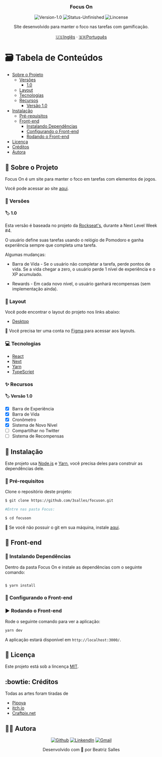 <p align="center">
  <h3 align="center">Focus On</h3>

<p align="center">
  <img src="https://img.shields.io/static/v1?label=Version&message=1.0&color=7159c1" alt="Version-1.0" />
  <img src="https://img.shields.io/badge/status-unfinished-orange" alt="Status-Unfinished "/>
  <img src="https://img.shields.io/static/v1?label=Lincense&message=MIT&color=0000ff " alt="Lincense" />
  
</p>

  <p align="center">
    SIte desenvolvido para manter o foco nas tarefas com gamificação.
    <br />
    <br />
    <a href="README.md">🇺🇸Inglês</a>
    ·
    <a href="README-pt.md">🇧🇷Português</a>
  </p>
</p>

<!-- TABLE OF CONTENTS -->
# :card_file_box: Tabela de Conteúdos

* [Sobre o Projeto](#book-sobre-o-projeto)
  * [Versões](#bookmark-tabs-versoes)
    * [1.0](#label-1.0)
  * [Layout](#art-layout)
  * [Tecnologias](#computer-tecnologias)
  * [Recursos](#sparkles-recursos)
    * [Versão 1.0](#label-versao-1.0)
* [Instalação](#bricks-instalaçao)
  * [Pré-requisitos](#construction-pré-requisitos)
  * [Front-end](#lipstick-front-end)
    * [Instalando Dependências](#construction-instalando-dependências)
    * [Configurando o Front-end](#wrench-configurando-o-front-end)
    * [Rodando o Front-end](#arrow_forward-rodando-o-front-end)
* [Licença](#page_facing_up-licença)
* [Créditos](#bowtie_creditos)
* [Autora](#woman_technologist-autora)

## :book: Sobre o Projeto

Focus On é um site para manter o foco em tarefas com elementos de jogos.

Você pode acessar ao site [aqui](https://focuson-theta.vercel.app).

### :bookmark_tabs: Versões

#### :label: 1.0

Esta versão é baseada no projeto da [Rockseat's](https://rocketseat.com.br), durante a Next Level Week #4.

O usuário define suas tarefas usando o relógio de Pomodoro e ganha experiência sempre que completa uma tarefa.

Algumas mudanças:

* Barra de Vida - Se o usuário não completar a tarefa, perde pontos de vida. Se a vida chegar a zero, o usuário perde 1 nível de experiência e o XP acumulado.

* Rewards - Em cada novo nível, o usuário ganhará recompensas (sem implementação ainda).


### :art: Layout

Você pode encontrar o layout do projeto nos links abaixo:

* [Desktop](https://www.figma.com/file/LUy2X26xvxfd8g26T3hkdW/FocusOn-1.0?node-id=0%3A1)


🚨 Você precisa ter uma conta no  [Figma](https://www.figma.com) para acessar aos layouts.

### :computer: Tecnologias

* [React](https://reactjs.org)
* [Next](https://nextjs.org)
* [Yarn](https://yarnpkg.com)
* [TypeScript](https://www.typescriptlang.org)

### :sparkles: Recursos

#### :label: Versão 1.0

  - [x] Barra de Experiência
  - [x] Barra de Vida
  - [x] Cronômetro
  - [x] Sistema de Novo Nível
  - [ ] Compartilhar no Twitter
  - [ ] Sistema de Recompensas
  
## :bricks: Instalação

Este projeto usa [Node.js](https://nodejs.org/en/) e [Yarn](https://yarnpkg.com), você precisa deles para construir as dependências dele.

### :construction: Pré-requisitos

Clone o repositório deste projeto:

```bash
$ git clone https://github.com/3salles/focuson.git

#Entre nas pasta Focus:

$ cd focuson
```

🚨 Se você não possuir o git em sua máquina, instale [aqui](https://git-scm.com/downloads).

## :lipstick: Front-end

### :construction: Instalando Dependências

Dentro da pasta Focus On e instale as dependências com o seguinte comando:

```bash

$ yarn install

```

### :wrench: Configurando o Front-end


### :arrow_forward: Rodando o Front-end

Rode o seguinte comando para ver a aplicação:

```bash
yarn dev
```

A aplicação estará disponível em `http://localhost:3000/`.


## :page_facing_up: Licença

Este projeto está sob a lincença [MIT](https://github.com/3salles/Happy/blob/main/LICENSE).

## :bowtie: Créditos

Todas as artes foram tiradas de

* [Pipoya](https://pipoya.itch.io)
* [itch.io](https://itch.io)
* [Craftpix.net](https://craftpix.net)

## ‍:woman_technologist: Autora

<p align="center">
  <a href="https://github.com/3salles"><img src="https://img.shields.io/badge/-Github-000?style=flat-square&logo=Github&logoColor=white&link=https://github.com/3salles" alt="Github" /></a>
  <a href="https://www.linkedin.com/in/beatriz-salles-b701a31a6/"><img src="https://img.shields.io/badge/-LinkedIn-blue?style=flat-square&logo=Linkedin&logoColor=white&link=https://www.linkedin.com/in/beatriz-salles-b701a31a6" alt="LinkendIn" /></a>
  <a href="mailto:beatrizsallesss@gmail.com"><img src="https://img.shields.io/badge/-Gmail-c14438?style=flat-square&logo=Gmail&logoColor=white&link=mailto:beatrizsallesss@gmail.com" alt="Gmail" /></a>
</p>

<p align="center">Desenvolvido com 💜 por Beatriz Salles</p>
